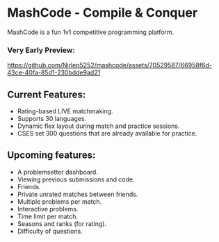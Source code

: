 # MashCode - Compile & Conquer

MashCode is a fun 1v1 competitive programming platform.

### Very Early Preview:

https://github.com/Nirlep5252/mashcode/assets/70529587/66958f6d-43ce-40fa-85d1-230bdde9ad21

## Current Features:

- Rating-based LIVE matchmaking.
- Supports 30 languages.
- Dynamic flex layout during match and practice sessions.
- CSES set 300 questions that are already available for practice.

## Upcoming features:

<!-- - A public profile page. -->

- A problemsetter dashboard.
- Viewing previous submissions and code.
- Friends.
- Private unrated matches between friends.
- Multiple problems per match.
- Interactive problems.
- Time limit per match.
- Seasons and ranks (for rating).
- Difficulty of questions.
